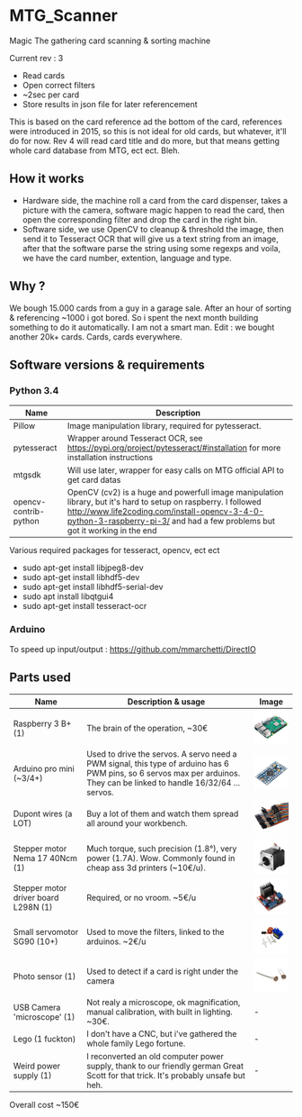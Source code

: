 # MTG_Scanner
Magic The gathering card scanning & sorting machine

Current rev : 3
 - Read cards
 - Open correct filters
 - ~2sec per card
 - Store results in json file for later referencement
 
This is based on the card reference ad the bottom of the card, references were introduced in 2015, so this is not ideal for old cards, but whatever, it'll do for now.
Rev 4 will read card title and do more, but that means getting whole card database from MTG, ect ect. Bleh.

## How it works
  - Hardware side, the machine roll a card from the card dispenser, takes a picture with the camera, software magic happen to read the card, then open the corresponding filter and drop the card in the right bin.
  - Software side, we use OpenCV to cleanup & threshold the image, then send it to Tesseract OCR that will give us a text string from an image, after that the software parse the string using some regexps and voila, we have the card number, extention, language and type.
  
## Why ?
  We bough 15.000 cards from a guy in a garage sale. After an hour of sorting & referencing ~1000 i got bored. So i spent the next month building something to do it automatically. I am not a smart man.
  Edit : we bought another 20k+ cards. Cards, cards everywhere.
  
## Software versions & requirements

### Python 3.4
  
| Name  | Description |
| ------------- | ------------- |
| Pillow  | Image manipulation library, required for pytesseract.   |
| pytesseract  | Wrapper around Tesseract OCR, see https://pypi.org/project/pytesseract/#installation for more installation instructions |
| mtgsdk  | Will use later, wrapper for easy calls on MTG official API to get card datas  |
| opencv-contrib-python | OpenCV (cv2) is a huge and powerfull image manipulation library, but it's hard to setup on raspberry. I followed http://www.life2coding.com/install-opencv-3-4-0-python-3-raspberry-pi-3/ and had a few problems but got it working in the end  |

  Various required packages for tesseract, opencv, ect ect
  - sudo apt-get install libjpeg8-dev
  - sudo apt-get install libhdf5-dev
  - sudo apt-get install libhdf5-serial-dev
  - sudo apt install libqtgui4
  - sudo apt-get install tesseract-ocr
  
### Arduino

To speed up input/output :
https://github.com/mmarchetti/DirectIO

## Parts used

| Name | Description & usage | Image |
| ------------- | ------------- | ------------- |
| Raspberry 3 B+ (1) | The brain of the operation, ~30€ | ![Alt text](imgs/raspberry_pi_3.jpg?raw=true "Raspberry") |
| Arduino pro mini (~3/4+) | Used to drive the servos. A servo need a PWM signal, this type of arduino has 6 PWM pins, so 6 servos max per arduinos. They can be linked to handle 16/32/64 ... servos. | ![Alt text](imgs/arduino.jpg?raw=true "Arduino pro mini") |
| Dupont wires (a LOT) | Buy a lot of them and watch them spread all around your workbench. | ![Alt text](imgs/dupont_wires.jpg?raw=true "Dupont wires") |
| Stepper motor Nema 17 40Ncm (1) | Much torque, such precision (1.8°), very power (1.7A). Wow. Commonly found in cheap ass 3d printers (~10€/u). | ![Alt text](imgs/NEMA17.jpg?raw=true "Stepper motor NEMA 17") |
| Stepper motor driver board L298N (1) | Required, or no vroom. ~5€/u | ![Alt text](imgs/L298N.jpg?raw=true "L298N Stepper driver board") |
| Small servomotor SG90 (10+) | Used to move the filters, linked to the arduinos. ~2€/u | ![Alt text](imgs/servo-sg90.jpg?raw=true "Servomotor SG90") |
| Photo sensor (1) | Used to detect if a card is right under the camera | ![Alt text](imgs/photoresistor.jpg?raw=true "Raspberry") |
| USB Camera 'microscope' (1) | Not realy a microscope, ok magnification, manual calibration, with built in lighting. ~30€. | - |
| Lego (1 fuckton) | I don't have a CNC, but i've gathered the whole family Lego fortune. | - |
| Weird power supply (1) | I reconverted an old computer power supply, thank to our friendly german Great Scott for that trick. It's probably unsafe but heh. | - |

Overall cost ~150€
